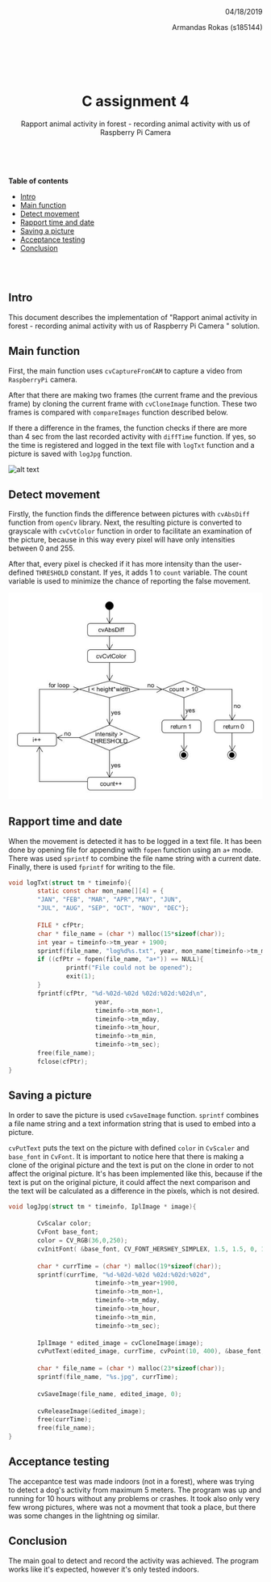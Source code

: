 <div align="right">
    <p>04/18/2019</p> 
<p>Armandas Rokas (s185144) 
</p>
</div>
</br>
</br>
</br>
</br>

<center><h1>
    C assignment 4
    </h1> 
<p>Rapport animal activity in forest - recording animal activity with us of Raspberry Pi Camera </p></center>


</br>
</br>
</br>

**Table of contents**

- [Intro](#intro)
- [Main function](#main-function)
- [Detect movement](#detect-movement)
- [Rapport time and date](#rapport-time-and-date)
- [Saving a picture](#saving-a-picture)
- [Acceptance testing](#acceptance-testing)
- [Conclusion](#conclusion)

</br>

</br>

## Intro

This document describes the implementation of "Rapport animal activity in forest - recording animal activity with us of Raspberry Pi Camera " solution. 

## Main function

First, the main function uses `cvCaptureFromCAM` to capture a video from `RaspberryPi` camera. 

After that there are making two frames (the current frame and the previous frame) by cloning the current frame with `cvCloneImage` function.  These two frames is compared with `compareImages` function described below. 

If there a difference in the frames, the function checks if there are more than 4 sec from the last recorded activity with `diffTime` function. If yes, so the time is registered and logged in the text file with `logTxt` function and a picture is saved with `logJpg` function.

![alt text](C:/Users/Armandas/Documents/Softwareteknologi/2%20semester/C/rasp_lab/C_labs_raspberrypi/assignment4/docs/main.jpg "flowchart_comapreImages")



## Detect movement

Firstly, the function finds the difference between pictures with  `cvAbsDiff` function from `openCv` library.  Next, the resulting picture is converted to grayscale with `cvCvtColor` function in order to facilitate an examination of the picture, because in this way every pixel will have only intensities between 0 and 255. 

After that, every pixel is checked if it has more intensity than the user-defined `THRESHOLD` constant.  If yes,  it adds 1 to `count` variable. The count variable is used to minimize the chance of reporting the false movement.   

![alt text](compareImages.jpg "flowchart_comapreImages")

## Rapport time and date

When the movement is detected it has to be logged in a text file. It has been done by opening file for appending with `fopen` function using an `a+` mode. There was used `sprintf` to combine the file name string with a current date. Finally, there is used `fprintf` for writing to the file. 

```C
void logTxt(struct tm * timeinfo){
        static const char mon_name[][4] = {
        "JAN", "FEB", "MAR", "APR","MAY", "JUN",
        "JUL", "AUG", "SEP", "OCT", "NOV", "DEC"};
    
        FILE * cfPtr;
        char * file_name = (char *) malloc(15*sizeof(char));
        int year = timeinfo->tm_year + 1900;
        sprintf(file_name, "log%d%s.txt", year, mon_name[timeinfo->tm_mon]);
        if ((cfPtr = fopen(file_name, "a+")) == NULL){
                printf("File could not be opened");
                exit(1);
        }
        fprintf(cfPtr, "%d-%02d-%02d %02d:%02d:%02d\n",
                        year,
                        timeinfo->tm_mon+1,
                        timeinfo->tm_mday,
                        timeinfo->tm_hour,
                        timeinfo->tm_min,
                        timeinfo->tm_sec);
        free(file_name);
        fclose(cfPtr);
}
```

## Saving a picture

In order to save the picture is used `cvSaveImage` function.  `sprintf` combines a file name string and a text information string that is used to embed into a picture.

`cvPutText` puts the text on the picture with defined `color` in `CvScaler` and `base_font` in `CvFont`.  It is important to notice here that there is making a clone of the original picture and the text is put on the clone in order to not affect the original picture. It's has been implemented like this, because if the text is put on the original picture,  it could affect the next comparison and the text will be calculated as a difference in the pixels, which is not desired.  

```C
void logJpg(struct tm * timeinfo, IplImage * image){

        CvScalar color;
        CvFont base_font;
        color = CV_RGB(36,0,250);
        cvInitFont( &base_font, CV_FONT_HERSHEY_SIMPLEX, 1.5, 1.5, 0, 1, 8);

        char * currTime = (char *) malloc(19*sizeof(char));
        sprintf(currTime, "%d-%02d-%02d %02d:%02d:%02d",
                        timeinfo->tm_year+1900,
                        timeinfo->tm_mon+1,
                        timeinfo->tm_mday,
                        timeinfo->tm_hour,
                        timeinfo->tm_min,
                        timeinfo->tm_sec);

        IplImage * edited_image = cvCloneImage(image);
        cvPutText(edited_image, currTime, cvPoint(10, 400), &base_font, color);

        char * file_name = (char *) malloc(23*sizeof(char));
        sprintf(file_name, "%s.jpg", currTime);

        cvSaveImage(file_name, edited_image, 0);

        cvReleaseImage(&edited_image);
        free(currTime);
        free(file_name);
}
```

 <div style="page-break-after: always;"></div>

## Acceptance testing

The accepantce test was made indoors (not in a forest), where was trying to detect a dog's activity from maximum 5 meters. The program was up and running for 10 hours without any problems or crashes.  It took also only very few wrong pictures, where was not a movment that took a place, but there was some changes in the lightning og similar.



## Conclusion

The main goal to detect and record the activity was achieved. The program works like  it's expected, however it's only tested indoors. 